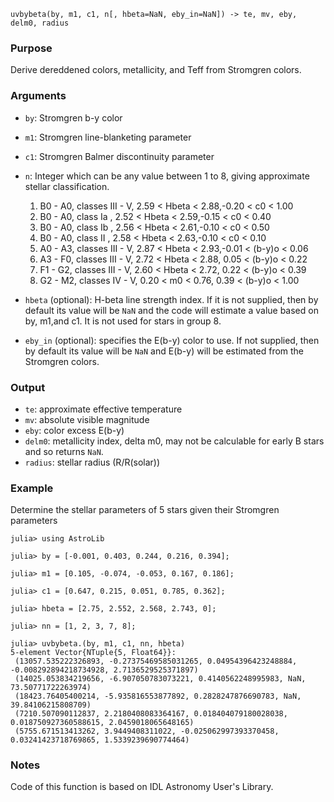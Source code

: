 ```
uvbybeta(by, m1, c1, n[, hbeta=NaN, eby_in=NaN]) -> te, mv, eby, delm0, radius
```

### Purpose

Derive dereddened colors, metallicity, and Teff from Stromgren colors.

### Arguments

  * `by`: Stromgren b-y color
  * `m1`: Stromgren line-blanketing parameter
  * `c1`: Stromgren Balmer discontinuity parameter
  * `n`: Integer which can be any value between 1 to 8, giving approximate stellar classification.

    1. B0 - A0, classes III - V, 2.59 < Hbeta < 2.88,-0.20 <   c0   < 1.00
    2. B0 - A0, class   Ia     , 2.52 < Hbeta < 2.59,-0.15 <   c0   < 0.40
    3. B0 - A0, class   Ib     , 2.56 < Hbeta < 2.61,-0.10 <   c0   < 0.50
    4. B0 - A0, class   II     , 2.58 < Hbeta < 2.63,-0.10 <   c0   < 0.10
    5. A0 - A3, classes III - V, 2.87 < Hbeta < 2.93,-0.01 < (b-y)o < 0.06
    6. A3 - F0, classes III - V, 2.72 < Hbeta < 2.88, 0.05 < (b-y)o < 0.22
    7. F1 - G2, classes III - V, 2.60 < Hbeta < 2.72, 0.22 < (b-y)o < 0.39
    8. G2 - M2, classes  IV - V, 0.20 < m0    < 0.76, 0.39 < (b-y)o < 1.00
  * `hbeta` (optional): H-beta line strength index. If it is not supplied, then by default its value will be `NaN` and the code will estimate a value based on by, m1,and c1. It is not used for stars in group 8.
  * `eby_in` (optional): specifies the E(b-y) color to use. If not supplied, then by default its value will be `NaN` and E(b-y) will be estimated from the Stromgren colors.

### Output

  * `te`: approximate effective temperature
  * `mv`: absolute visible magnitude
  * `eby`: color excess E(b-y)
  * `delm0`: metallicity index, delta m0, may not be calculable for early B stars and so returns `NaN`.
  * `radius`: stellar radius (R/R(solar))

### Example

Determine the stellar parameters of 5 stars given their Stromgren parameters

```jldoctest
julia> using AstroLib

julia> by = [-0.001, 0.403, 0.244, 0.216, 0.394];

julia> m1 = [0.105, -0.074, -0.053, 0.167, 0.186];

julia> c1 = [0.647, 0.215, 0.051, 0.785, 0.362];

julia> hbeta = [2.75, 2.552, 2.568, 2.743, 0];

julia> nn = [1, 2, 3, 7, 8];

julia> uvbybeta.(by, m1, c1, nn, hbeta)
5-element Vector{NTuple{5, Float64}}:
 (13057.535222326893, -0.27375469585031265, 0.04954396423248884, -0.008292894218734928, 2.7136529525371897)
 (14025.053834219656, -6.907050783073221, 0.4140562248995983, NaN, 73.50771722263974)
 (18423.76405400214, -5.935816553877892, 0.2828247876690783, NaN, 39.84106215808709)
 (7210.507090112837, 2.2180408083364167, 0.018404079180028038, 0.018750927360588615, 2.0459018065648165)
 (5755.671513413262, 3.9449408311022, -0.025062997393370458, 0.03241423718769865, 1.5339239690774464)
```

### Notes

Code of this function is based on IDL Astronomy User's Library.
